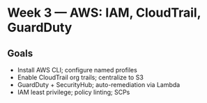 # Week 3 — AWS: IAM, CloudTrail, GuardDuty

## Goals
- Install AWS CLI; configure named profiles
- Enable CloudTrail org trails; centralize to S3
- GuardDuty + SecurityHub; auto-remediation via Lambda
- IAM least privilege; policy linting; SCPs